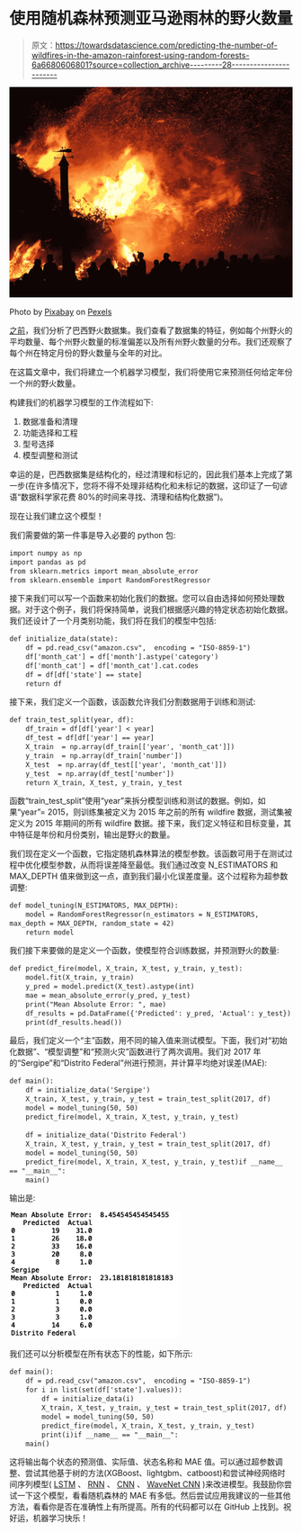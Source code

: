 # 使用随机森林预测亚马逊雨林的野火数量

> 原文：<https://towardsdatascience.com/predicting-the-number-of-wildfires-in-the-amazon-rainforest-using-random-forests-6a6680606801?source=collection_archive---------28----------------------->

![](img/267c5291df53845dfd0299c9f3a390c8.png)

Photo by [Pixabay](https://www.pexels.com/@pixabay) on [Pexels](https://www.pexels.com/photo/ash-blaze-burn-burning-266487/)

[之前](https://medium.com/@spierre91/analyzing-amazon-wildfire-data-a4f9122a8877)，我们分析了巴西野火数据集。我们查看了数据集的特征，例如每个州野火的平均数量、每个州野火数量的标准偏差以及所有州野火数量的分布。我们还观察了每个州在特定月份的野火数量与全年的对比。

在这篇文章中，我们将建立一个机器学习模型，我们将使用它来预测任何给定年份一个州的野火数量。

构建我们的机器学习模型的工作流程如下:

1.  数据准备和清理
2.  功能选择和工程
3.  型号选择
4.  模型调整和测试

幸运的是，巴西数据集是结构化的，经过清理和标记的，因此我们基本上完成了第一步(在许多情况下，您将不得不处理非结构化和未标记的数据，这印证了一句谚语“数据科学家花费 80%的时间来寻找、清理和结构化数据”)。

现在让我们建立这个模型！

我们需要做的第一件事是导入必要的 python 包:

```
import numpy as np
import pandas as pd
from sklearn.metrics import mean_absolute_error
from sklearn.ensemble import RandomForestRegressor
```

接下来我们可以写一个函数来初始化我们的数据。您可以自由选择如何预处理数据。对于这个例子，我们将保持简单，说我们根据感兴趣的特定状态初始化数据。我们还设计了一个月类别功能，我们将在我们的模型中包括:

```
def initialize_data(state):
    df = pd.read_csv("amazon.csv",  encoding = "ISO-8859-1")
    df['month_cat'] = df['month'].astype('category')
    df['month_cat'] = df['month_cat'].cat.codes    
    df = df[df['state'] == state]
    return df
```

接下来，我们定义一个函数，该函数允许我们分割数据用于训练和测试:

```
def train_test_split(year, df):    
    df_train = df[df['year'] < year]
    df_test = df[df['year'] == year]
    X_train  = np.array(df_train[['year', 'month_cat']])
    y_train  = np.array(df_train['number'])
    X_test  = np.array(df_test[['year', 'month_cat']])
    y_test  = np.array(df_test['number'])    
    return X_train, X_test, y_train, y_test
```

函数“train_test_split”使用“year”来拆分模型训练和测试的数据。例如，如果“year”= 2015，则训练集被定义为 2015 年之前的所有 wildfire 数据，测试集被定义为 2015 年期间的所有 wildfire 数据。接下来，我们定义特征和目标变量，其中特征是年份和月份类别，输出是野火的数量。

我们现在定义一个函数，它指定随机森林算法的模型参数。该函数可用于在测试过程中优化模型参数，从而将误差降至最低。我们通过改变 N_ESTIMATORS 和 MAX_DEPTH 值来做到这一点，直到我们最小化误差度量。这个过程称为超参数调整:

```
def model_tuning(N_ESTIMATORS, MAX_DEPTH):
    model = RandomForestRegressor(n_estimators = N_ESTIMATORS, max_depth = MAX_DEPTH, random_state = 42)
    return model
```

我们接下来要做的是定义一个函数，使模型符合训练数据，并预测野火的数量:

```
def predict_fire(model, X_train, X_test, y_train, y_test):
    model.fit(X_train, y_train)
    y_pred = model.predict(X_test).astype(int)
    mae = mean_absolute_error(y_pred, y_test)
    print("Mean Absolute Error: ", mae)   
    df_results = pd.DataFrame({'Predicted': y_pred, 'Actual': y_test})
    print(df_results.head())
```

最后，我们定义一个“主”函数，用不同的输入值来测试模型。下面，我们对“初始化数据”、“模型调整”和“预测火灾”函数进行了两次调用。我们对 2017 年的“Sergipe”和“Distrito Federal”州进行预测，并计算平均绝对误差(MAE):

```
def main():
    df = initialize_data('Sergipe')
    X_train, X_test, y_train, y_test = train_test_split(2017, df)
    model = model_tuning(50, 50)
    predict_fire(model, X_train, X_test, y_train, y_test)

    df = initialize_data('Distrito Federal')
    X_train, X_test, y_train, y_test = train_test_split(2017, df)
    model = model_tuning(50, 50)
    predict_fire(model, X_train, X_test, y_train, y_test)if __name__ == "__main__":     
    main()
```

输出是:

![](img/31809a8c57b460ca61263d9767597bac.png)

我们还可以分析模型在所有状态下的性能，如下所示:

```
def main():
    df = pd.read_csv("amazon.csv",  encoding = "ISO-8859-1")
    for i in list(set(df['state'].values)):   
        df = initialize_data(i)
        X_train, X_test, y_train, y_test = train_test_split(2017, df)
        model = model_tuning(50, 50)
        predict_fire(model, X_train, X_test, y_train, y_test)  
        print(i)if __name__ == "__main__":     
    main()
```

这将输出每个状态的预测值、实际值、状态名称和 MAE 值。可以通过超参数调整、尝试其他基于树的方法(XGBoost、lightgbm、catboost)和尝试神经网络时间序列模型( [LSTM](https://machinelearningmastery.com/how-to-develop-lstm-models-for-time-series-forecasting/) 、 [RNN](https://machinelearningmastery.com/how-to-develop-lstm-models-for-time-series-forecasting/) 、 [CNN](https://machinelearningmastery.com/how-to-develop-lstm-models-for-time-series-forecasting/) 、 [WaveNet CNN](https://jeddy92.github.io/JEddy92.github.io/ts_seq2seq_conv/) )来改进模型。我鼓励你尝试一下这个模型，看看随机森林的 MAE 有多低。然后尝试应用我建议的一些其他方法，看看你是否在准确性上有所提高。所有的代码都可以在 GitHub 上找到。祝好运，机器学习快乐！